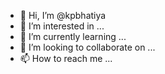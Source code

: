 - 👋 Hi, I’m @kpbhatiya
- 👀 I’m interested in ...
- 🌱 I’m currently learning ...
- 💞️ I’m looking to collaborate on ...
- 📫 How to reach me ...

<!---
kpbhatiya/kpbhatiya is a ✨ special ✨ repository because its `README.md` (this file) appears on your GitHub profile.
You can click the Preview link to take a look at your changes.
--->
